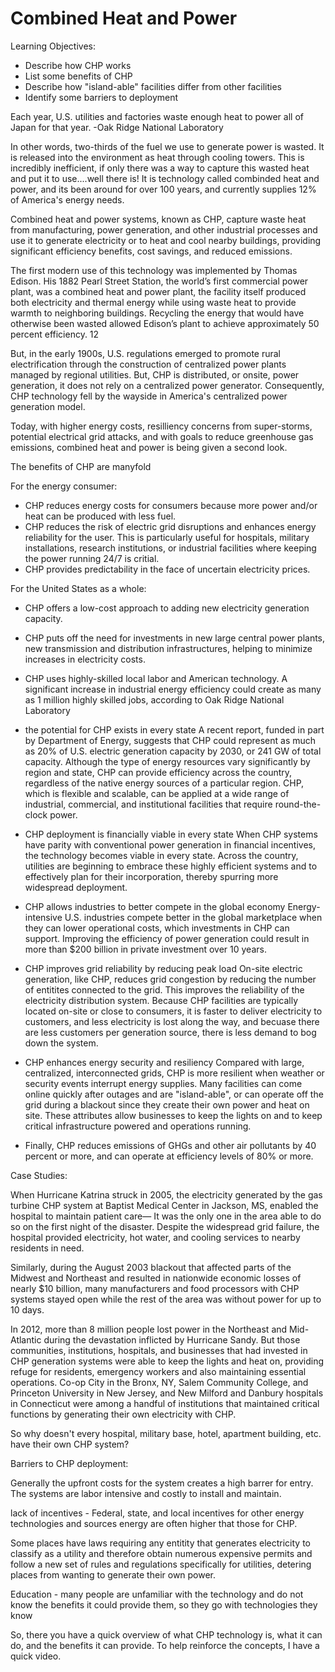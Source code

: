 # Combined Heat and Power


Learning Objectives:
- Describe how CHP works
- List some benefits of CHP
- Describe how "island-able" facilities differ from other facilities
- Identify some barriers to deployment



Each year, U.S. utilities and factories waste enough heat to power all of Japan for that year.
-Oak Ridge National Laboratory

In other words, two-thirds of the fuel we use to generate power is wasted. It is released into the environment as heat through cooling towers. This is incredibly inefficient, if only there was a way to capture this wasted heat and put it to use....well there is! It is technology called combinded heat and power, and its been around for over 100 years, and currently supplies 12% of America's energy needs.

Combined heat and power systems, known as CHP, capture waste heat from manufacturing, power generation, and other industrial processes and use it to generate electricity or to heat and cool nearby buildings, providing significant efficiency benefits, cost savings, and reduced emissions. 

The first modern use of this technology was implemented by Thomas Edison. His 1882 Pearl Street Station, the world’s first commercial power plant, was a combined heat and power plant, the facility itself produced both electricity and thermal energy while using waste heat to provide warmth to neighboring buildings. Recycling the energy that would have otherwise been wasted allowed Edison’s plant to achieve approximately 50 percent efficiency.  12

But, in the early 1900s, U.S. regulations emerged to promote rural electrification through the construction of centralized power plants managed by regional utilities. But, CHP is distributed, or onsite, power generation, it does not rely on a centralized power generator. Consequently, CHP technology fell by the wayside in America's centralized power generation model.

Today, with higher energy costs, resilliency concerns from super-storms, potential electrical grid attacks, and with goals to reduce greenhouse gas emissions, combined heat and power is being given a second look. 

The benefits of CHP are manyfold

For the energy consumer:
-	 CHP reduces energy costs for consumers because more power and/or heat can be produced with less fuel.
-	 CHP reduces the risk of electric grid disruptions and enhances energy reliability for the user. This is
particularly useful for hospitals, military installations, research institutions, or industrial facilities where keeping the power running 24/7 is critial.
-	 CHP provides predictability in the face of uncertain electricity prices.

For the United States as a whole:
-	 CHP offers a low-cost approach to adding new electricity generation capacity.
-  CHP puts off the need for investments in new large central power plants, new transmission and
distribution infrastructures, helping to minimize increases in electricity costs.
-	 CHP uses highly-skilled local labor and American technology. A significant increase in industrial energy efficiency could create as many as 1 million highly skilled jobs, according to Oak Ridge National Laboratory

- the potential for CHP exists in every state
A recent report, funded in part by Department of Energy, suggests that CHP could represent as much as 20% of U.S. electric generation capacity by 2030, or 241 GW of total capacity. Although the type of energy resources vary significantly by region and state, CHP can provide efficiency across the country, regardless of the native energy sources of a particular region. CHP, which is flexible and scalable, can be applied at a wide range of industrial, commercial, and institutional facilities that require round-the-clock power.

- CHP deployment is financially viable in every state
When CHP systems have parity with conventional power generation in financial incentives, the technology becomes viable in every state. Across the country, utilities are beginning to embrace these highly efficient systems and to effectively plan for their incorporation, thereby spurring more widespread deployment.

- CHP allows industries to better compete in the global economy
Energy-intensive U.S. industries compete better in the global marketplace when they can lower operational costs, which investments in CHP can support. Improving the efficiency of power generation could result in more than $200 billion in private investment over 10 years.

- CHP improves grid reliability by reducing peak load
On-site electric generation, like CHP, reduces grid congestion by reducing the number of entitites connected to the grid. This improves the reliability of the electricity distribution system. Because CHP facilities are typically located on-site or close to consumers, it is faster to deliver electricity to customers, and less electricity is lost along the way, and becuase there are less customers per generation source, there is less demand to bog down the system. 

- CHP enhances energy security and resiliency
Compared with large, centralized, interconnected grids, CHP is more resilient when weather or security events interrupt energy supplies. Many facilities can come online quickly after outages and are "island-able", or can operate off the grid during a blackout since they create their own power and heat on site. These attributes allow businesses to keep the lights on and to keep critical infrastructure powered and operations running.

- Finally, CHP reduces emissions of GHGs and other air pollutants by 40 percent or more, and can operate at efficiency levels of 80% or more.


Case Studies:

When Hurricane Katrina struck in 2005, the electricity generated by the gas turbine CHP system at Baptist Medical Center in Jackson, MS, enabled the hospital to maintain patient care— It was the only one in the area able to do so on the first night of the disaster. Despite the widespread grid failure, the hospital provided electricity, hot water, and cooling services to nearby residents in need. 

Similarly, during the August 2003 blackout that affected parts of the Midwest and Northeast and resulted in nationwide economic losses of nearly $10 billion, many manufacturers and food processors with CHP systems stayed open while the rest of the area was without power for up to 10 days.

In 2012, more than 8 million people lost power in the Northeast and Mid-Atlantic during the
devastation inflicted by Hurricane Sandy. But those communities, institutions, hospitals, and businesses that
had invested in CHP generation systems were able to keep the lights and heat on, providing refuge for residents, emergency workers and also maintaining essential operations. Co-op City in the Bronx, NY, Salem Community College, and Princeton
University in New Jersey, and New Milford and Danbury hospitals in Connecticut were among a handful of
institutions that maintained critical functions by generating their own electricity with CHP.
 


So why doesn't every hospital, military base, hotel, apartment building, etc. have their own CHP system?

Barriers to CHP deployment:



Generally the upfront costs for the system creates a high barrer for entry. The systems are labor intensive and costly to install and maintain.

lack of incentives - Federal, state, and local incentives for other energy technologies and sources energy are often higher that those for CHP. 

Some places have laws requiring any entitity that generates electricity to classify as a utility and therefore obtain numerous expensive permits and follow a new set of rules and regulations specifically for utilities, detering places from wanting to generate their own power.

Education - many people are unfamiliar with the technology and do not know the benefits it could provide them, so they go with technologies they know

So, there you have a quick overview of what CHP technology is, what it can do, and the benefits it can provide. To help reinforce the concepts, I have a quick video.



